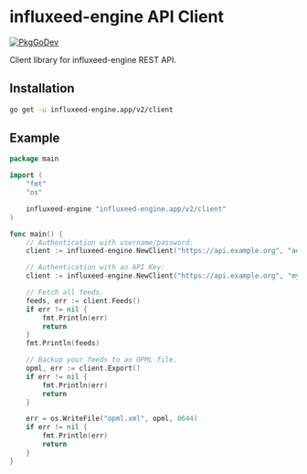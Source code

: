 influxeed-engine API Client
===================

[![PkgGoDev](https://pkg.go.dev/badge/influxeed-engine.app/v2/client)](https://pkg.go.dev/influxeed-engine.app/v2/client)

Client library for influxeed-engine REST API.

Installation
------------

```bash
go get -u influxeed-engine.app/v2/client
```

Example
-------

```go
package main

import (
	"fmt"
	"os"

	influxeed-engine "influxeed-engine.app/v2/client"
)

func main() {
    // Authentication with username/password:
    client := influxeed-engine.NewClient("https://api.example.org", "admin", "secret")

    // Authentication with an API Key:
    client := influxeed-engine.NewClient("https://api.example.org", "my-secret-token")

    // Fetch all feeds.
    feeds, err := client.Feeds()
    if err != nil {
        fmt.Println(err)
        return
    }
    fmt.Println(feeds)

    // Backup your feeds to an OPML file.
    opml, err := client.Export()
    if err != nil {
        fmt.Println(err)
        return
    }

    err = os.WriteFile("opml.xml", opml, 0644)
    if err != nil {
        fmt.Println(err)
        return
    }
}
```

